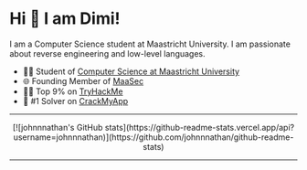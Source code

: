 
# Hi 👋 I am Dimi! 
I am a Computer Science student at Maastricht University. I am passionate about reverse engineering and low-level languages.
- 🧑‍🎓 Student of [Computer Science at Maastricht University](https://curriculum.maastrichtuniversity.nl/education/bachelor/computer-science)
- 🌐 Founding Member of [MaaSec](https://github.com/MaaSecLab)
- 🧑‍💻 Top 9% on [TryHackMe](https://tryhackme.com/r/p/johnnnathan)
- 👾 #1 Solver on [CrackMyApp](https://crackmy.app/leaderboard)
---

<p align="center">
  [![johnnnathan's GitHub stats](https://github-readme-stats.vercel.app/api?username=johnnnathan)](https://github.com/johnnnathan/github-readme-stats)
  
</p>

---
